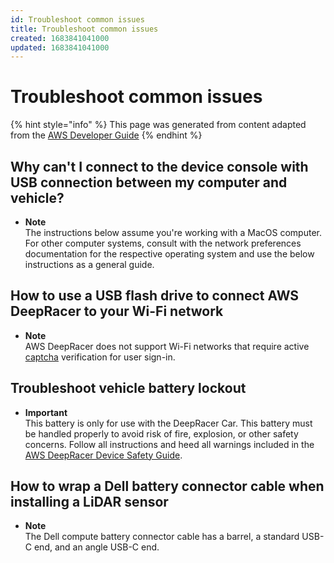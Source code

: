 ```yaml
---
id: Troubleshoot common issues
title: Troubleshoot common issues
created: 1683841041000
updated: 1683841041000
---
```

# Troubleshoot common issues

{% hint style="info" %}
This page was generated from content adapted from the [AWS Developer Guide](https://github.com/awsdocs/aws-deepracer-developer-guide.git)
{% endhint %}

## Why can't I connect to the device console with USB connection between my computer and vehicle?

- **Note**  
The instructions below assume you're working with a MacOS computer\. For other computer systems, consult with the network preferences documentation for the respective operating system and use the below instructions as a general guide\.<a name="deepracer-activate-device-usb-over-ethernet-network-on-computer"></a>


## How to use a USB flash drive to connect AWS DeepRacer to your Wi-Fi network

- **Note**  
 AWS DeepRacer does not support Wi\-Fi networks that require active [captcha](https://en.wikipedia.org/wiki/CAPTCHA) verification for user sign\-in\.


## Troubleshoot vehicle battery lockout

- **Important**  
This battery is only for use with the DeepRacer Car\. This battery must be handled properly to avoid risk of fire, explosion, or other safety concerns\. Follow all instructions and heed all warnings included in the [AWS DeepRacer Device Safety Guide](https://d1.awsstatic.com/legal/AWSDeepRacerDeviceTermsofUse/Global%20AWS%20DeepRacer%20Safety%20Guide%20Sept%202019.pdf)\.


## How to wrap a Dell battery connector cable when installing a LiDAR sensor

- **Note**  
The Dell compute battery connector cable has a barrel, a standard USB\-C end, and an angle USB\-C end\.


